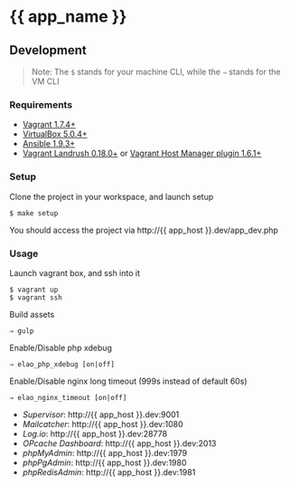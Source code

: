 # {{ app_name }}

## Development

> Note: The `$` stands for your machine CLI, while the `⇒` stands for the VM CLI

### Requirements

* [Vagrant 1.7.4+](http://www.vagrantup.com/downloads.html)
* [VirtualBox 5.0.4+](https://www.virtualbox.org/wiki/Downloads)
* [Ansible 1.9.3+](http://docs.ansible.com/intro_installation.html)
* [Vagrant Landrush 0.18.0+](https://github.com/phinze/landrush) or [Vagrant Host Manager plugin 1.6.1+](https://github.com/smdahlen/vagrant-hostmanager)

### Setup

Clone the project in your workspace, and launch setup

    $ make setup

You should access the project via http://{{ app_host }}.dev/app_dev.php

### Usage

Launch vagrant box, and ssh into it

    $ vagrant up
    $ vagrant ssh

Build assets

    ⇒ gulp

Enable/Disable php xdebug

    ⇒ elao_php_xdebug [on|off]
    
Enable/Disable nginx long timeout (999s instead of default 60s)
    
    ⇒ elao_nginx_timeout [on|off]

* *Supervisor*: http://{{ app_host }}.dev:9001
* *Mailcatcher*: http://{{ app_host }}.dev:1080
* *Log.io*: http://{{ app_host }}.dev:28778
* *OPcache Dashboard*: http://{{ app_host }}.dev:2013
* *phpMyAdmin*: http://{{ app_host }}.dev:1979
* *phpPgAdmin*: http://{{ app_host }}.dev:1980
* *phpRedisAdmin*: http://{{ app_host }}.dev:1981
